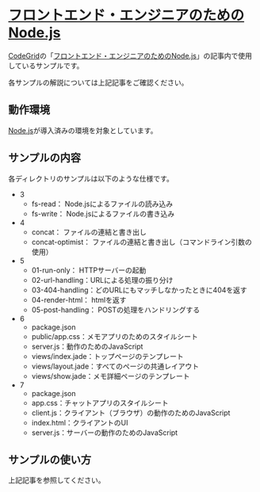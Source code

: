 # [フロントエンド・エンジニアのためのNode.js](https://app.codegrid.net/series/2014-nodejs)

[CodeGrid](http://www.codegrid.net/)の「[フロントエンド・エンジニアのためのNode.js](https://app.codegrid.net/series/2014-nodejs)」の記事内で使用しているサンプルです。

各サンプルの解説については上記記事をご確認ください。

## 動作環境

[Node.js](http://nodejs.org/)が導入済みの環境を対象としています。

## サンプルの内容

各ディレクトリのサンプルは以下のような仕様です。

- 3
    - fs-read： Node.jsによるファイルの読み込み
    - fs-write： Node.jsによるファイルの書き込み
- 4
  - concat： ファイルの連結と書き出し
  - concat-optimist： ファイルの連結と書き出し（コマンドライン引数の使用）
- 5
  - 01-run-only： HTTPサーバーの起動
  - 02-url-handling：URLによる処理の振り分け
  - 03-404-handling：どのURLにもマッチしなかったときに404を返す
  - 04-render-html： htmlを返す
  - 05-post-handling： POSTの処理をハンドリングする
- 6
  - package.json
  - public/app.css：メモアプリのためのスタイルシート
  - server.js：動作のためのJavaScript
  - views/index.jade：トップページのテンプレート
  - views/layout.jade：すべてのページの共通レイアウト
  - views/show.jade：メモ詳細ページのテンプレート
- 7
  - package.json
  - app.css：チャットアプリのスタイルシート
  - client.js：クライアント（ブラウザ）の動作のためのJavaScript
  - index.html：クライアントのUI
  - server.js：サーバーの動作のためのJavaScript

## サンプルの使い方

上記記事を参照してください。

